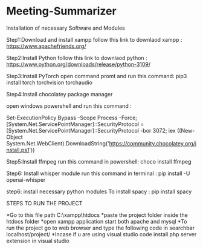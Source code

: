 # Meeting-Summarizer

Installation of necessary Software and Modules

Step1:Download and install xampp
follow this link to downlaod xampp : https://www.apachefriends.org/

Step2:Install Python
follow this link to downlaod python : https://www.python.org/downloads/release/python-3109/

Step3:Install PyTorch
open command promt and run this command: pip3 install torch torchvision torchaudio

Step4:Install chocolatey package manager

open windows powershell and run this command :

Set-ExecutionPolicy Bypass -Scope Process -Force; [System.Net.ServicePointManager]::SecurityProtocol = [System.Net.ServicePointManager]::SecurityProtocol -bor 3072; iex ((New-Object System.Net.WebClient).DownloadString('https://community.chocolatey.org/install.ps1'))

Step5:Install ffmpeg
run this command in powershell: choco install ffmpeg

Step6: Install whisper module
run this command in terminal : pip install -U openai-whisper

step6: install necessary python modules
To install spacy : pip install spacy

STEPS TO RUN THE PROJECT

*Go to this file path C:\xampp\htdocs
*paste the project folder inside the htdocs folder
*open xampp application start both apache and mysql
*To run the project go to web browser and type the following code in searchbar
localhost/project/
*Incase if u are using visual studio code install php server extension in visual studio
